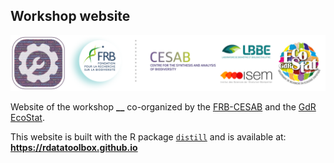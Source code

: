 ## Workshop website

![](https://raw.githubusercontent.com/rdatatoolbox/rdatatoolbox.github.io/main/img/banner-rdatatoolbox_150dpi.png)

Website of the workshop **__**
co-organized by the
[FRB-CESAB](https://www.fondationbiodiversite.fr/en/about-the-foundation/le-cesab/)
and the
[GdR EcoStat]().

This website is built with the R package [`distill`](https://rstudio.github.io/distill/)
and is available at: **https://rdatatoolbox.github.io**
